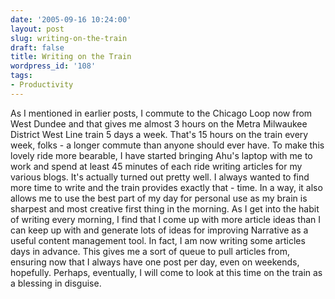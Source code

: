 ```yaml
---
date: '2005-09-16 10:24:00'
layout: post
slug: writing-on-the-train
draft: false
title: Writing on the Train
wordpress_id: '108'
tags:
- Productivity
---
```


As I mentioned in earlier posts, I commute to the Chicago Loop now from West Dundee and that gives me almost 3 hours on the Metra Milwaukee District West Line train 5 days a week. That's 15 hours on the train every week, folks - a longer commute than anyone should ever have. To make this lovely ride more bearable, I have started bringing Ahu's laptop with me to work and spend at least 45 minutes of each ride writing articles for my various blogs. It's actually turned out pretty well. I always wanted to find more time to write and the train provides exactly that - time. In a way, it also allows me to use the best part of my day for personal use as my brain is sharpest and most creative first thing in the morning. As I get into the habit of writing every morning, I find that I come up with more article ideas than I can keep up with and generate lots of ideas for improving Narrative as a useful content management tool. In fact, I am now writing some articles days in advance. This gives me a sort of queue to pull articles from, ensuring now that I always have one post per day, even on weekends, hopefully. Perhaps, eventually, I will come to look at this time on the train as a blessing in disguise.

